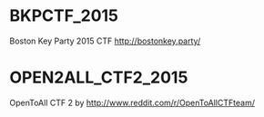 BKPCTF_2015
============

Boston Key Party 2015 CTF
http://bostonkey.party/

OPEN2ALL_CTF2_2015
==================
OpenToAll CTF 2 by http://www.reddit.com/r/OpenToAllCTFteam/
